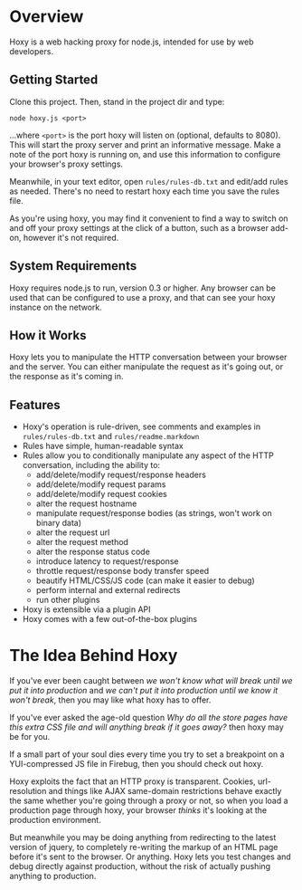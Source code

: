 Overview
========

Hoxy is a web hacking proxy for node.js, intended for use by web developers.

Getting Started
---------------

Clone this project. Then, stand in the project dir and type:

    node hoxy.js <port>

...where `<port>` is the port hoxy will listen on (optional, defaults to 8080). This will start the proxy server and print an informative message. Make a note of the port hoxy is running on, and use this information to configure your browser's proxy settings.

Meanwhile, in your text editor, open `rules/rules-db.txt` and edit/add rules as needed. There's no need to restart hoxy each time you save the rules file.

As you're using hoxy, you may find it convenient to find a way to switch on and off your proxy settings at the click of a button, such as a browser add-on, however it's not required.

System Requirements
--------------------

Hoxy requires node.js to run, version 0.3 or higher. Any browser can be used that can be configured to use a proxy, and that can see your hoxy instance on the network.

How it Works
------------

Hoxy lets you to manipulate the HTTP conversation between your browser and the server. You can either manipulate the request as it's going out, or the response as it's coming in.

Features
--------

* Hoxy's operation is rule-driven, see comments and examples in `rules/rules-db.txt` and `rules/readme.markdown`
* Rules have simple, human-readable syntax
* Rules allow you to conditionally manipulate any aspect of the HTTP conversation, including the ability to:
    * add/delete/modify request/response headers
    * add/delete/modify request params
    * add/delete/modify request cookies
    * alter the request hostname
    * manipulate request/response bodies (as strings, won't work on binary data)
    * alter the request url
    * alter the request method
    * alter the response status code
    * introduce latency to request/response
    * throttle request/response body transfer speed
    * beautify HTML/CSS/JS code (can make it easier to debug)
    * perform internal and external redirects
    * run other plugins
* Hoxy is extensible via a plugin API
* Hoxy comes with a few out-of-the-box plugins

The Idea Behind Hoxy
====================

If you've ever been caught between *we won't know what will break until we put it into production* and *we can't put it into production until we know it won't break*, then you may like what hoxy has to offer.

If you've ever asked the age-old question *Why do all the store pages have this extra CSS file and will anything break if it goes away?* then hoxy may be for you.

If a small part of your soul dies every time you try to set a breakpoint on a YUI-compressed JS file in Firebug, then you should check out hoxy.

Hoxy exploits the fact that an HTTP proxy is transparent. Cookies, url-resolution and things like AJAX same-domain restrictions behave exactly the same whether you're going through a proxy or not, so when you load a production page through hoxy, your browser *thinks* it's looking at the production environment.

But meanwhile you may be doing anything from redirecting to the latest version of jquery, to completely re-writing the markup of an HTML page before it's sent to the browser. Or anything. Hoxy lets you test changes and debug directly against production, without the risk of actually pushing anything to production.
